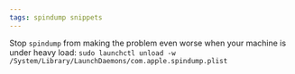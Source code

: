 ```yaml
---
tags: spindump snippets
---
```


Stop `spindump` from making the problem even worse when your machine is under heavy load: `sudo launchctl unload -w /System/Library/LaunchDaemons/com.apple.spindump.plist`
